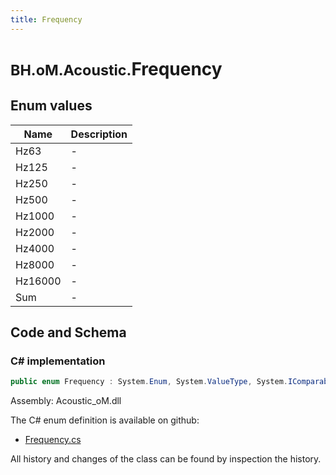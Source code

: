 ```yaml
---
title: Frequency
---
```


# <small>BH.oM.Acoustic.</small>**Frequency**



## Enum values

| Name            | Description                                                    |
|-----------------|----------------------------------------------------------------|
| Hz63 |  -  |
| Hz125 |  -  |
| Hz250 |  -  |
| Hz500 |  -  |
| Hz1000 |  -  |
| Hz2000 |  -  |
| Hz4000 |  -  |
| Hz8000 |  -  |
| Hz16000 |  -  |
| Sum |  -  |


## Code and Schema

### C# implementation

``` C# title="C#"
public enum Frequency : System.Enum, System.ValueType, System.IComparable, System.ISpanFormattable, System.IFormattable, System.IConvertible
```

Assembly: Acoustic_oM.dll

The C# enum definition is available on github:

- [Frequency.cs](https://github.com/BHoM/BHoM/blob/develop/Acoustic_oM/Frequency.cs)

All history and changes of the class can be found by inspection the history.
